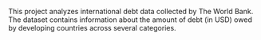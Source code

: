 This project analyzes international debt data collected by The World Bank. The dataset contains information about the amount of debt (in USD) owed by developing countries across several categories.
